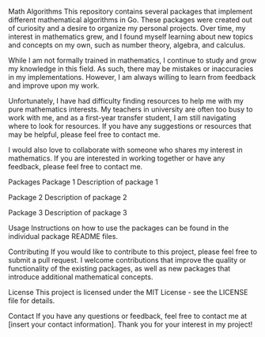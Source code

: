Math Algorithms
This repository contains several packages that implement different mathematical algorithms in Go. These packages were created out of curiosity and a desire to organize my personal projects. Over time, my interest in mathematics grew, and I found myself learning about new topics and concepts on my own, such as number theory, algebra, and calculus.

While I am not formally trained in mathematics, I continue to study and grow my knowledge in this field. As such, there may be mistakes or inaccuracies in my implementations. However, I am always willing to learn from feedback and improve upon my work.

Unfortunately, I have had difficulty finding resources to help me with my pure mathematics interests. My teachers in university are often too busy to work with me, and as a first-year transfer student, I am still navigating where to look for resources. If you have any suggestions or resources that may be helpful, please feel free to contact me.

I would also love to collaborate with someone who shares my interest in mathematics. If you are interested in working together or have any feedback, please feel free to contact me.

Packages
Package 1
Description of package 1

Package 2
Description of package 2

Package 3
Description of package 3

Usage
Instructions on how to use the packages can be found in the individual package README files.

Contributing
If you would like to contribute to this project, please feel free to submit a pull request. I welcome contributions that improve the quality or functionality of the existing packages, as well as new packages that introduce additional mathematical concepts.

License
This project is licensed under the MIT License - see the LICENSE file for details.

Contact
If you have any questions or feedback, feel free to contact me at [insert your contact information]. Thank you for your interest in my project!
